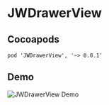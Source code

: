 # JWDrawerView
## Cocoapods
    pod 'JWDrawerView', '~> 0.0.1'
## Demo
![JWDrawerView Demo](https://raw.githubusercontent.com/rhetty/JWDrawerView/master/Screenshots/demo.gif "JWDrawerView")
